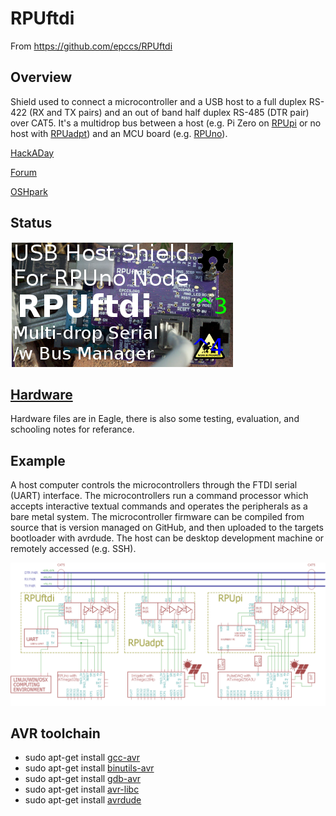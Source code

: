 # RPUftdi

From <https://github.com/epccs/RPUftdi>

## Overview

Shield used to connect a microcontroller and a USB host to a full duplex RS-422 (RX and TX pairs) and an out of band half duplex RS-485 (DTR pair) over CAT5. It's a multidrop bus between a host (e.g. Pi Zero on [RPUpi] or no host with [RPUadpt]) and an MCU board (e.g. [RPUno]).

[HackADay](https://hackaday.io/project/15585-rpuftid)

[Forum](http://rpubus.org/bb/viewforum.php?f=5)

[OSHpark](https://oshpark.com/shared_projects/7gJOSPpM)

[RPUno]: https://github.com/epccs/RPUno
[RPUpi]: https://github.com/epccs/RPUpi
[RPUadpt]: https://github.com/epccs/RPUadpt

## Status

![Status](./Hardware/status_icon.png "Status")


## [Hardware](./Hardware)

Hardware files are in Eagle, there is also some testing, evaluation, and schooling notes for referance.


## Example

A host computer controls the microcontrollers through the FTDI serial (UART) interface. The microcontrollers run a command processor which accepts interactive textual commands and operates the peripherals as a bare metal system. The microcontroller firmware can be compiled from source that is version managed on GitHub, and then uploaded to the targets bootloader with avrdude. The host can be desktop development machine or remotely accessed (e.g. SSH).

![MultiDrop](./Hardware/Documents/MultiDrop.png "MultiDrop")


## AVR toolchain

* sudo apt-get install [gcc-avr]
* sudo apt-get install [binutils-avr]
* sudo apt-get install [gdb-avr]
* sudo apt-get install [avr-libc]
* sudo apt-get install [avrdude]
    
[gcc-avr]: http://packages.ubuntu.com/search?keywords=gcc-avr
[binutils-avr]: http://packages.ubuntu.com/search?keywords=binutils-avr
[gdb-avr]: http://packages.ubuntu.com/search?keywords=gdb-avr
[avr-libc]: http://packages.ubuntu.com/search?keywords=avr-libc
[avrdude]: http://packages.ubuntu.com/search?keywords=avrdude